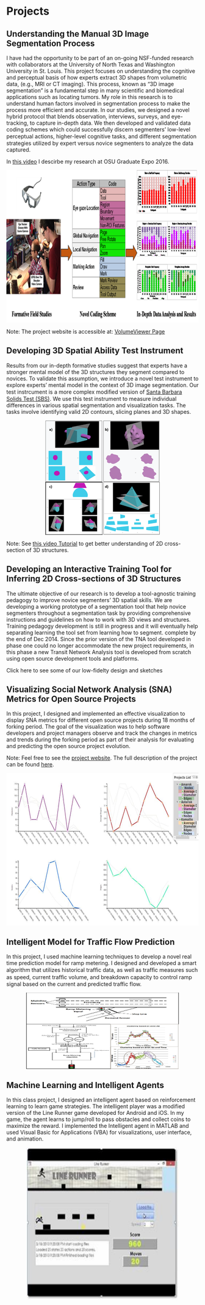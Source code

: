 Projects
=========
Understanding the Manual 3D Image Segmentation Process
-------
I have had the opportunity to be part of an on-going NSF-funded research with collaborators at the University of North Texas and Washington University in St. Louis. This project focuses on understanding the cognitive and perceptual basis of how experts extract 3D shapes from volumetric data, (e.g., MRI or CT imaging). This process, known as “3D image segmentation” is a fundamental step in many scientific and biomedical applications such as locating tumors. 
My role in this research is to understand human factors involved in segmentation process to make the process more efficient and accurate. In our studies, we designed a novel hybrid protocol that blends observation, interviews, surveys, and eye-tracking, to capture in-depth data. We then developed and validated data coding schemes which could successfully discern segmenters’ low-level perceptual actions, higher-level cognitive tasks, and diﬀerent segmentation strategies utilized by expert versus novice segmenters to analyze the data captured.

In [this video](https://www.youtube.com/watch?v=u_V85f6edp8) I descirbe my research at OSU Graduate Expo 2016.

<img src="images/Project1.png" alt="Using our coding scheme to quantify the data captured qualitatively in our formative studies" height="400" width="600" style="margin:0 auto;display:block;" title="Using our coding scheme to quantify the data captured qualitatively in our formative studies"> 

Note: The project website is accessible at: [VolumeViewer Page](http://volumeviewer.cse.wustl.edu/VolumeViewer/Home.html)

Developing 3D Spatial Ability Test Instrument
-------
Results from our in-depth formative studies suggest that experts have a stronger mental model of the 3D structures they segment compared to novices. To validate this assumption, we introduce a novel test instrument to explore experts’ mental model in the context of 3D image segmentation. Our test instrcument is a more complex modiﬁed version of [Santa Barbara Solids Test (SBS)](https://labs.psych.ucsb.edu/hegarty/mary/publications/110).
We use this test instrument to measure individual differences in various spatial segmentation and visualization tasks. The tasks involve identifying valid 2D contours, slicing planes and 3D shapes.

<img src="images/1_Typespng.png" alt="Sample Questions from 3D Spatial Ability Test" height="300" width="300" style="margin:0 auto;display:block;" title="Sample Questions from 3D Spatial Ability Test"> 

Note: See [this video Tutorial](https://www.youtube.com/watch?v=S4RgqArzTI0) to get better understanding of 2D cross-section of 3D structures.

Developing an Interactive Training Tool for Inferring 2D Cross-sections of 3D Structures
-------
The ultimate objective of our research is to develop a tool-agnostic training pedagogy to improve novice segmenters’ 3D spatial skills. We are developing a working prototype of a segmentation tool that help novice segmenters throughout a segmentation task by providing comprehensive instructions and guidelines on how to work with 3D views and structures. Training pedagogy development is still in progress and it will eventually help separating learning the tool set from learning how to segment.  complete by the end of Dec 2014. Since the prior version of the TNA tool developed in phase one could no longer accommodate the new project requirements, in this phase a new Transit Network Analysis tool is developed from scratch using open source development tools and platforms. 

Click here to see some of our low-fidelty design and sketches

Visualizing Social Network Analysis (SNA) Metrics for Open Source Projects
-------
In this project, I designed and implemented an effective visualization to display SNA metrics for different open source projects during 18 months of forking period. The goal of the visualization was to help software developers and project managers observe and track the changes in metrics and trends during the forking period as part of their analysis for evaluating and predicting the open source project evolution.

Note: Feel free to see the <a href="index_visulization.html" title="Vis Project">project website</a>. The full description of the project can be found <a href="ASanandaji_Research_Statement.pdf" title="Vis Project">here</a>. 

<img src="images/Viz.JPG" alt="Visualizing SNA Metrics for Open Source Projects" height="400" width="600" style="margin:0 auto;display:block;" title="Visualizing SNA Metrics for Open Source Projects"> 

Intelligent Model for Traffic Flow Prediction
-------
In this project, I used machine learning techniques to develop a novel real time prediction model for ramp metering. I designed and developed a smart algorithm that utilizes historical trafﬁc data, as well as trafﬁc measures such as speed, current trafﬁc volume, and breakdown capacity to control ramp signal based on the current and predicted traffic flow.

<img src="images/TrFlow.png" alt="Traffic Flow Prediction" height="200" width="400" style="margin:0 auto;display:block;" title="Traffic Prediction">

Machine Learning and Intelligent Agents
-------
In this class project, I designed an intelligent agent based on reinforcement learning to learn game strategies. The intelligent player was a modified version of the Line Runner game developed for Android and iOS. In my game, the agent learns to jump/roll to pass obstacles and collect coins to maximize the reward. I implemented the Intelligent agent in MATLAB and used Visual Basic for Applications (VBA) for visualizations, user interface, and animation.

<img src="images/LineRuner.jpg" alt="Line Runner Intelligent" height="400" width="400" style="margin:0 auto;display:block;" title="Intelligent Agents">